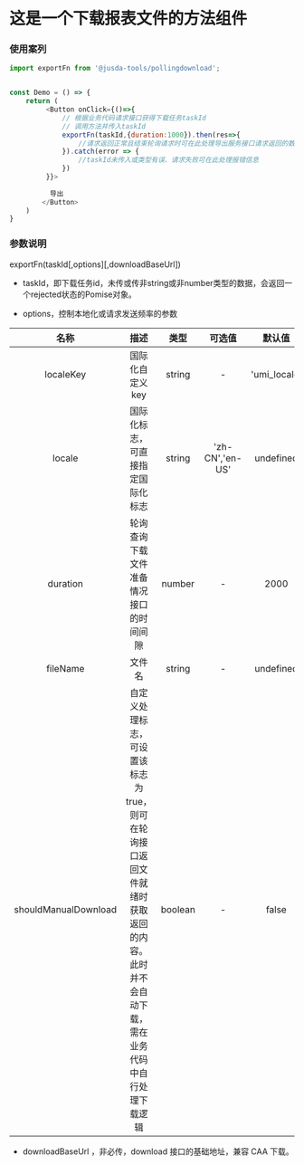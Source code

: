 # 这是一个下载报表文件的方法组件

### 使用案列
```javascript
import exportFn from '@jusda-tools/pollingdownload';


const Demo = () => {
    return (
         <Button onClick={()=>{
             // 根据业务代码请求接口获得下载任务taskId
             // 调用方法并传入taskId
             exportFn(taskId,{duration:1000}).then(res=>{
                 //请求返回正常且结束轮询请求时可在此处理导出服务接口请求返回的数据，可使用该数据进行业务逻辑的处理。
             }).catch(error => {
                 //taskId未传入或类型有误、请求失败可在此处理报错信息
             })
         }}>
            
          导出
        </Button>
    )
}
```

### 参数说明
exportFn(taskId[,options][,downloadBaseUrl])

+ taskId，即下载任务id，未传或传非string或非number类型的数据，会返回一个rejected状态的Pomise对象。

+ options，控制本地化或请求发送频率的参数

|名称|描述|类型|可选值|默认值|
|:-:|:-:|:-:|:-:|:-:|
|localeKey|国际化自定义key|string|-|'umi_locale'|
|locale|国际化标志，可直接指定国际化标志|string|'zh-CN','en-US'|undefined|
|duration|轮询查询下载文件准备情况接口的时间间隙|number|-|2000|
|fileName|文件名|string|-|undefined|
|shouldManualDownload|自定义处理标志，可设置该标志为true，则可在轮询接口返回文件就绪时获取返回的内容。此时并不会自动下载，需在业务代码中自行处理下载逻辑|boolean|-|false|


+ downloadBaseUrl ，非必传，download 接口的基础地址，兼容 CAA 下载。